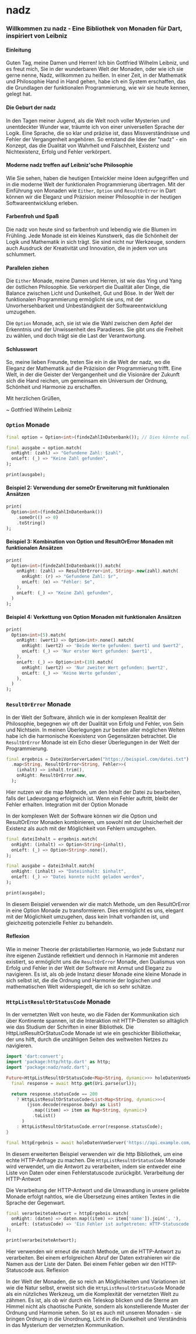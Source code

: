 # nadz

### Willkommen zu nadz - Eine Bibliothek von Monaden für Dart, inspiriert von Leibniz

#### Einleitung
Guten Tag, meine Damen und Herren! Ich bin Gottfried Wilhelm Leibniz, und es freut mich, Sie in der wunderbaren Welt der Monaden, oder wie ich sie gerne nenne, Nadz, willkommen zu heißen. In einer Zeit, in der Mathematik und Philosophie Hand in Hand gehen, habe ich ein System erschaffen, das die Grundlagen der funktionalen Programmierung, wie wir sie heute kennen, gelegt hat.

#### Die Geburt der nadz
In den Tagen meiner Jugend, als die Welt noch voller Mysterien und unentdeckter Wunder war, träumte ich von einer universellen Sprache der Logik. Eine Sprache, die so klar und präzise ist, dass Missverständnisse und Fehler der Vergangenheit angehören. So entstand die Idee der "nadz" - ein Konzept, das die Dualität von Wahrheit und Falschheit, Existenz und Nichtexistenz, Erfolg und Fehler verkörpert.

#### Moderne nadz treffen auf Leibniz'sche Philosophie
Wie Sie sehen, haben die heutigen Entwickler meine Ideen aufgegriffen und in die moderne Welt der funktionalen Programmierung übertragen. Mit der Einführung von Monaden wie `Either`, `Option` und `ResultOrError` in Dart können wir die Eleganz und Präzision meiner Philosophie in der heutigen Softwareentwicklung erleben.

#### Farbenfroh und Spaß
Die nadz von heute sind so farbenfroh und lebendig wie die Blumen im Frühling. Jede Monade ist ein kleines Kunstwerk, das die Schönheit der Logik und Mathematik in sich trägt. Sie sind nicht nur Werkzeuge, sondern auch Ausdruck der Kreativität und Innovation, die in jedem von uns schlummert.

#### Parallelen ziehen
Die `Either` Monade, meine Damen und Herren, ist wie das Ying und Yang der östlichen Philosophie. Sie verkörpert die Dualität aller Dinge, die Balance zwischen Licht und Dunkelheit, Gut und Böse. In der Welt der funktionalen Programmierung ermöglicht sie uns, mit der Unvorhersehbarkeit und Unbeständigkeit der Softwareentwicklung umzugehen.

Die `Option` Monade, ach, sie ist wie die Wahl zwischen dem Apfel der Erkenntnis und der Unwissenheit des Paradieses. Sie gibt uns die Freiheit zu wählen, und doch trägt sie die Last der Verantwortung.

#### Schlusswort

So, meine lieben Freunde, treten Sie ein in die Welt der nadz, wo die Eleganz der Mathematik auf die Präzision der Programmierung trifft. Eine Welt, in der die Geister der Vergangenheit und die Visionäre der Zukunft sich die Hand reichen, um gemeinsam ein Universum der Ordnung, Schönheit und Harmonie zu erschaffen.

Mit herzlichen Grüßen,

~ Gottfried Wilhelm Leibniz

### `Option` Monade

```dart
final option = Option<int>(findeZahlInDatenbank()); // Dies könnte null zurückgeben

final ausgabe = option.match(
  onRight: (zahl) => "Gefundene Zahl: $zahl",
  onLeft: (_) => "Keine Zahl gefunden",
);

print(ausgabe);
```

#### Beispiel 2: Verwendung der someOr Erweiterung mit funktionalen Ansätzen

```dart
print(
  Option<int>(findeZahlInDatenbank())
    .someOr(() => 0)
    .toString()
);
```

#### Beispiel 3: Kombination von Option und ResultOrError Monaden mit funktionalen Ansätzen

```dart
print(
  Option<int>(findeZahlInDatenbank()).match(
    onRight: (zahl) => ResultOrError<int, String>.new(zahl).match(
      onRight: (r) => "Gefundene Zahl: $r",
      onLeft: (e) => "Fehler: $e",
    ),
    onLeft: (_) => "Keine Zahl gefunden",
  )
);
```

#### Beispiel 4: Verkettung von Option Monaden mit funktionalen Ansätzen

```dart
print(
  Option<int>(5).match(
    onRight: (wert1) => Option<int>.none().match(
      onRight: (wert2) => 'Beide Werte gefunden: $wert1 und $wert2',
      onLeft: (_) => 'Nur erster Wert gefunden: $wert1',
    ),
    onLeft: (_) => Option<int>(10).match(
      onRight: (wert2) => 'Nur zweiter Wert gefunden: $wert2',
      onLeft: (_) => 'Keine Werte gefunden',
    ),
  )
);
```

### `ResultOrError` Monade

In der Welt der Software, ähnlich wie in der komplexen Realität der Philosophie, begegnen wir oft der Dualität von Erfolg und Fehler, von Sein und Nichtsein. In meinen Überlegungen zur besten aller möglichen Welten habe ich die harmonische Koexistenz von Gegensätzen betrachtet. Die `ResultOrError` Monade ist ein Echo dieser Überlegungen in der Welt der Programmierung.

```dart
final ergebnis = DateiVonServerLaden("https://beispiel.com/datei.txt")
  .map<String, ResultOrError<String, Fehler>>(
    (inhalt) => inhalt.trim(),
    onRight: ResultOrError.new,
  );
```

Hier nutzen wir die map Methode, um den Inhalt der Datei zu bearbeiten, falls der Ladevorgang erfolgreich ist. Wenn ein Fehler auftritt, bleibt der Fehler erhalten.
Integration mit der Option Monade

In der komplexen Welt der Software können wir die Option und ResultOrError Monaden kombinieren, um sowohl mit der Unsicherheit der Existenz als auch mit der Möglichkeit von Fehlern umzugehen.

```dart
final dateiInhalt = ergebnis.match(
  onRight: (inhalt) => Option<String>(inhalt),
  onLeft: (_) => Option<String>.none(),
);

final ausgabe = dateiInhalt.match(
  onRight: (inhalt) => "Dateiinhalt: $inhalt",
  onLeft: (_) => "Datei konnte nicht geladen werden",
);

print(ausgabe);
```

In diesem Beispiel verwenden wir die match Methode, um den ResultOrError in eine Option Monade zu transformieren. Dies ermöglicht es uns, elegant mit der Möglichkeit umzugehen, dass kein Inhalt vorhanden ist, und gleichzeitig potenzielle Fehler zu behandeln.

#### Reflexion

Wie in meiner Theorie der prästabilierten Harmonie, wo jede Substanz nur ihre eigenen Zustände reflektiert und dennoch in Harmonie mit anderen existiert, so ermöglicht uns die `ResultOrError` Monade, den Dualismus von Erfolg und Fehler in der Welt der Software mit Anmut und Eleganz zu navigieren. Es ist, als ob jede Instanz dieser Monade eine kleine Monade in sich selbst ist, die die Ordnung und Harmonie der logischen und mathematischen Welt widerspiegelt, die ich so sehr schätze.

### `HttpListResultOrStatusCode` Monade

In der vernetzten Welt von heute, wo die Fäden der Kommunikation sich über Kontinente spannen, ist die Interaktion mit HTTP-Diensten so alltäglich wie das Studium der Schriften in einer Bibliothek. Die HttpListResultOrStatusCode Monade ist wie ein geschickter Bibliothekar, der uns hilft, durch die unzähligen Seiten des weltweiten Netzes zu navigieren.

```dart
import 'dart:convert';
import 'package:http/http.dart' as http;
import 'package:nadz/nadz.dart';

Future<HttpListResultOrStatusCode<Map<String, dynamic>>> holeDatenVomServer(String url) async {
  final response = await http.get(Uri.parse(url));

  return response.statusCode == 200 
    ? HttpListResultOrStatusCode<List<Map<String, dynamic>>>(
        (json.decode(response.body) as List)
          .map((item) => item as Map<String, dynamic>)
          .toList()
      )
    : HttpListResultOrStatusCode.error(response.statusCode);
}

final httpErgebnis = await holeDatenVomServer('https://api.example.com/daten');
```

In diesem erweiterten Beispiel verwenden wir die http Bibliothek, um eine echte HTTP-Anfrage zu machen. Die `HttpListResultOrStatusCode` Monade wird verwendet, um die Antwort zu verarbeiten, indem sie entweder eine Liste von Daten oder einen Fehlerstatuscode zurückgibt.
Verarbeitung der HTTP-Antwort

Die Verarbeitung der HTTP-Antwort und die Umwandlung in unsere geliebte Monade erfolgt nahtlos, wie die Übersetzung eines antiken Textes in die Sprache der Gegenwart.

```dart
final verarbeiteteAntwort = httpErgebnis.match(
  onRight: (daten) => daten.map((item) => item['name']).join(', '),
  onLeft: (statusCode) => 'Ein Fehler ist aufgetreten: HTTP-Statuscode $statusCode',
);

print(verarbeiteteAntwort);
```

Hier verwenden wir erneut die match Methode, um die HTTP-Antwort zu verarbeiten. Bei einem erfolgreichen Abruf der Daten extrahieren wir die Namen aus der Liste der Daten. Bei einem Fehler geben wir den HTTP-Statuscode aus.
Reflexion

In der Welt der Monaden, die so reich an Möglichkeiten und Variationen ist wie die Natur selbst, erweist sich die `HttpListResultOrStatusCode` Monade als ein nützliches Werkzeug, um die Komplexität der vernetzten Welt zu zähmen. Es ist, als ob wir durch ein Teleskop blicken und die Sterne am Himmel nicht als chaotische Punkte, sondern als konstellierende Muster der Ordnung und Harmonie sehen. So ist es auch mit unseren Monaden - sie bringen Ordnung in die Unordnung, Licht in die Dunkelheit und Verständnis in das Mysterium der vernetzten Kommunikation.